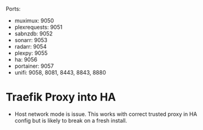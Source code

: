 Ports:
* muximux: 9050
* plexrequests: 9051
* sabnzdb: 9052
* sonarr: 9053
* radarr: 9054
* plexpy: 9055
* ha: 9056
* portainer: 9057
* unifi: 9058, 8081, 8443, 8843, 8880

# Traefik Proxy into HA

* Host network mode is issue.  This works with correct trusted proxy in HA
  config but is likely to break on a fresh install.
